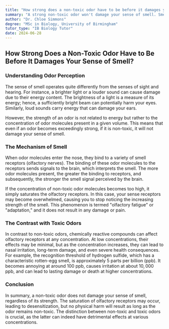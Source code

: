 ```yaml
---
title: "How strong does a non-toxic odor have to be before it damages your sense of smell?"
summary: "A strong non-toxic odor won't damage your sense of smell. Smell strength is measured by odor molecule concentration, not energy. Your nose has smell receptors that bind to odor molecules, triggering a signal to your brain. A strong odor simply saturates these receptors, not damaging them. Toxic odors, however, can damage your sense of smell at any concentration."
author: "Dr. Chloe Simmons"
degree: "MSc in Biology, University of Birmingham"
tutor_type: "IB Biology Tutor"
date: 2024-06-28
---
```


## How Strong Does a Non-Toxic Odor Have to Be Before It Damages Your Sense of Smell?

### Understanding Odor Perception

The sense of smell operates quite differently from the senses of sight and hearing. For instance, a brighter light or a louder sound can cause damage due to their energy content. The brightness of a light is a measure of its energy; hence, a sufficiently bright beam can potentially harm your eyes. Similarly, loud sounds carry energy that can damage your ears. 

However, the strength of an odor is not related to energy but rather to the concentration of odor molecules present in a given volume. This means that even if an odor becomes exceedingly strong, if it is non-toxic, it will not damage your sense of smell.

### The Mechanism of Smell

When odor molecules enter the nose, they bind to a variety of smell receptors (olfactory nerves). The binding of these odor molecules to the receptors sends signals to the brain, which interprets the smell. The more odor molecules present, the greater the binding to receptors, and subsequently, the stronger the smell signal perceived by the brain.

If the concentration of non-toxic odor molecules becomes too high, it simply saturates the olfactory receptors. In this case, your sense receptors may become overwhelmed, causing you to stop noticing the increasing strength of the smell. This phenomenon is termed "olfactory fatigue" or "adaptation," and it does not result in any damage or pain.

### The Contrast with Toxic Odors

In contrast to non-toxic odors, chemically reactive compounds can affect olfactory receptors at any concentration. At low concentrations, their effects may be minimal, but as the concentration increases, they can lead to nasal irritation, long-term damage, and even severe health consequences. For example, the recognition threshold of hydrogen sulfide, which has a characteristic rotten-egg smell, is approximately $5$ parts per billion (ppb). It becomes annoying at around $100$ ppb, causes irritation at about $10,000$ ppb, and can lead to lasting damage or death at higher concentrations.

### Conclusion

In summary, a non-toxic odor does not damage your sense of smell, regardless of its strength. The saturation of olfactory receptors may occur, leading to desensitization, but no physical harm will result as long as the odor remains non-toxic. The distinction between non-toxic and toxic odors is crucial, as the latter can indeed have detrimental effects at various concentrations.
    